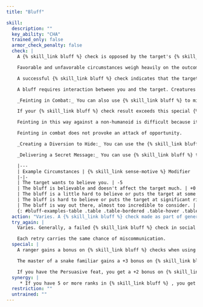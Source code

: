 ```yaml
---
title: "Bluff"

skill:
  description: ""
  key_ability: "CHA"
  trained_only: false
  armor_check_penalty: false
  check: |
    A {% skill_link bluff %} check is opposed by the target's {% skill_link sense-motive %} check. See the accompanying table for examples of different kinds of bluffs and the modifier to the target's {% skill_link sense-motive %} check for each one.

    Favorable and unfavorable circumstances weigh heavily on the outcome of a bluff. Two circumstances can weigh against you: The bluff is hard to believe, or the action that the target is asked to take goes against its self-interest, nature, personality, orders, or the like. If it's important, you can distinguish between a bluff that fails because the target doesn't believe it and one that fails because it just asks too much of the target. For instance, if the target gets a +10 bonus on its {% skill_link sense-motive %} check because the bluff demands something risky, and the {% skill_link sense-motive %} check succeeds by 10 or less, then the target didn't so much see through the bluff as prove reluctant to go along with it. A target that succeeds by 11 or more has seen through the bluff.

    A successful {% skill_link bluff %} check indicates that the target reacts as you wish, at least for a short time (usually 1 round or less) or believes something that you want it to believe. {% skill_link bluff %}, however, is not a _suggestion_spell.

    A bluff requires interaction between you and the target. Creatures unaware of you cannot be bluffed.

    _Feinting in Combat:_ You can also use {% skill_link bluff %} to mislead an opponent in melee combat (so that it can't dodge your next attack effectively). To feint, make a {% skill_link bluff %} check opposed by your target's {% skill_link sense-motive %} check, but in this case, the target may add its base attack bonus to the roll along with any other applicable modifiers.

    If your {% skill_link bluff %} check result exceeds this special {% skill_link sense-motive %} check result, your target is denied its Dexterity bonus to AC (if any) for the next melee attack you make against it. This attack must be made on or before your next turn.

    Feinting in this way against a non-humanoid is difficult because it's harder to read a strange creature's body language; you take a -4 penalty on your {% skill_link bluff %} check. Against a creature of animal Intelligence (1 or 2) it's even harder; you take a -8 penalty. Against a non-intelligent creature, it's impossible.

    Feinting in combat does not provoke an attack of opportunity.

    _Creating a Diversion to Hide:_ You can use the {% skill_link bluff %} skill to help you hide. A successful {% skill_link bluff %} check gives you the momentary diversion you need to attempt a Hide check while people are aware of you. This usage does not provoke an attack of opportunity.

    _Delivering a Secret Message:_ You can use {% skill_link bluff %} to get a message across to another character without others understanding it. The DC is 15 for simple messages, or 20 for complex messages, especially those that rely on getting across new information. Failure by 4 or less means you can't get the message across. Failure by 5 or more means that some false information has been implied or inferred. Anyone listening to the exchange can make a {% skill_link sense-motive %} check opposed by the {% skill_link bluff %} check you made to transmit in order to intercept your message (see <a href="{{ site.url }}/game-rules/skills-feats/skills/#sense-motive">{% skill_link sense-motive %}</a>).

    |---
    | Example Circumstances | {% skill_link sense-motive %} Modifier
    |-|-
    | The target wants to believe you. | -5
    | The bluff is believable and doesn't affect the target much. | +0
    | The bluff is a little hard to believe or puts the target at some risk. | +5
    | The bluff is hard to believe or puts the target at significant risk. | +10
    | The bluff is way out there, almost too incredible to consider. | +20
    {: #bluff-examples-table .table .table-bordered .table-hover .table-striped data-caption="Table: Bluff Examples" }
  action: "Varies. A {% skill_link bluff %} check made as part of general interaction always takes at least 1 round (and is at least a full-round action), but it can take much longer if you try something elaborate. A {% skill_link bluff %} check made to feint in combat or create a diversion to hide is a standard action. A {% skill_link bluff %} check made to deliver a secret message doesn't take an action; it is part of normal communication."
  try_again: |
    Varies. Generally, a failed {% skill_link bluff %} check in social interaction makes the target too suspicious for you to try again in the same circumstances, but you may retry freely on {% skill_link bluff %} checks made to feint in combat. Retries are also allowed when you are trying to send a message, but you may attempt such a retry only once per round.

    Each retry carries the same chance of miscommunication.
  special: |
    A ranger gains a bonus on {% skill_link bluff %} checks when using this skill against a favored enemy.

    The master of a snake familiar gains a +3 bonus on {% skill_link bluff %} checks.

    If you have the Persuasive feat, you get a +2 bonus on {% skill_link bluff %} checks.
  synergy: |
     * If you have 5 or more ranks in {% skill_link bluff %} , you get a synergy bonus on {% skill_link diplomacy %}, {% skill_link intimidate %}, and {% skill_link sleight-of-hand %} checks, as well as on {% skill_link disguise %} checks made when you know you're being observed and you try to act in character.
  restriction: ""
  untrained: ""
---
```

